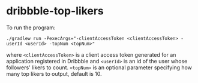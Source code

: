 # dribbble-top-likers
To run the program:
```
./gradlew run -PexecArgs="-clientAccessToken <clientAccessToken> -userId <userId> -topNum <topNum>"
```
where `<clientAccessToken>` is a client access token generated for an application registered in Dribbble and `<userId>` is an id of the user whose followers' likers to count. `<topNum>` is an optional parameter specifying how many top likers to output, default is 10.
